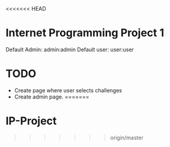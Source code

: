 <<<<<<< HEAD
# Internet Programming Project 1
 Default Admin: admin:admin
 Default user: user:user
# TODO
 * Create page where user selects challenges
 * Create admin page.
=======
# IP-Project
>>>>>>> origin/master
